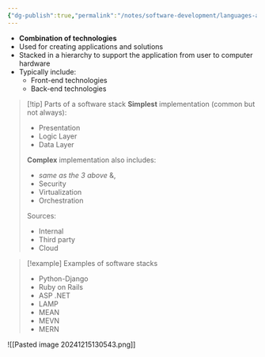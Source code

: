 ```yaml
---
{"dg-publish":true,"permalink":"/notes/software-development/languages-and-frameworks/full-stack-javascript-course-by-ibm-coursera/001-introduction-to-software-engineering/module-2-introduction-to-software-development/04-software-stack/","tags":["programming","softwareengineering","softwaredevelopment","SDLC"],"created":"2025-07-13T15:24:50.156+08:00"}
---
```



- **Combination of technologies**
- Used for creating applications and solutions
- Stacked in a hierarchy to support the application from user to computer hardware
- Typically include:
  - Front-end technologies
  - Back-end technologies

> [!tip] Parts of a software stack
> **Simplest** implementation (common but not always):
>
> - Presentation
> - Logic Layer
> - Data Layer
>
> **Complex** implementation also includes:
>
> - _same as the 3 above_ &,
> - Security
> - Virtualization
> - Orchestration
>
> Sources:
>
> - Internal
> - Third party
> - Cloud

> [!example] Examples of software stacks
>
> - Python-Django
> - Ruby on Rails
> - ASP .NET
> - LAMP
> - MEAN
> - MEVN
> - MERN

![[Pasted image 20241215130543.png]]
